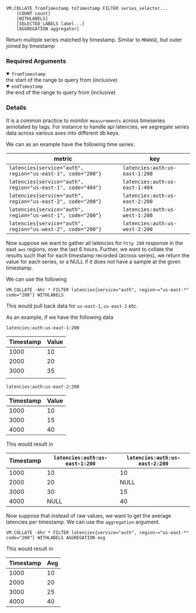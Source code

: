 ```
VM.COLLATE fromTimestamp toTimestamp FILTER series_selector...
    [COUNT count]
    [WITHLABELS]
    [SELECTED_LABELS label...]
    [AGGREGATION aggregator]
```

Return multiple series matched by timestamp. Similar to `MRANGE`, but outer joined by timestamp

### Required Arguments

<details open><summary><code>fromTimestamp</code></summary>
the start of the range to query from (inclusive)
</details>

<details open><summary><code>endTimestamp</code></summary>
the end of the range to query from (inclusive)
</details>


### Details

It is a common practice to monitor `measurements` across timeseries annotated by tags. For instance
to handle api latencies, we segregate series data across various axes into different db keys.

We can as an example have the following time series:

| metric                                                      | key                             |
|-------------------------------------------------------------|---------------------------------|
| `latencies{service="auth", region="us-east-1", code="200"}` | `latencies:auth:us-east-1:200`  |
| `latencies{service="auth", region="us-east-1", code="404"}` | `latencies:auth:us-east-1:404`  |
| `latencies{service="auth", region="us-east-2", code="200"}` | `latencies:auth:us-east-2:200`  |
| `latencies{service="auth", region="us-west-1", code="200"}` | `latencies:auth:us-west-1:200`  |
| `latencies{service="auth", region="us-west-2", code="200"}` | `latencies:auth:us-west-2:200`  |


Now suppose we want to gather all latencies for `http 200` response in the east `aws` regions, over the last 6 hours. Further,
we want to collate the results such that for each timestamp recorded (across series), we return the value for each series, 
or a NULL if it does not have a sample at the given timestamp.

We can use the following

```aiignore
VM.COLLATE -6hr * FILTER latencies{service="auth", region~="us-east-*" code="200"} WITHLABELS
```

This would pull back data for `us-east-1`, `us-east-2` etc. 

As an example, if we have the following data

`latencies:auth:us-east-1:200`

| Timestamp | Value |
|-----------|-------|
| 1000      | 10    |
| 2000      | 20    |
| 3000      | 35    |
|           |       |

`latencies:auth:us-east-2:200`

| Timestamp | Value |
|-----------|-------|
| 1000      | 10    |
| 3000      | 15    |
| 4000      | 40    |


This would result in 

| Timestamp | `latencies:auth:us-east-1:200` | `latencies:auth:us-east-2:200` |
|-----------|--------------------------------|--------------------------------|
| 1000      | 10                             | 10                             |
| 2000      | 20                             | NULL                           |
| 3000      | 30                             | 15                             |
| 4000      | NULL                           | 40                             |

Now suppose that instead of raw values, we want to get the average latencies per timestamp. We can use the `aggregation` argument.

```aiignore
VM.COLLATE -6hr * FILTER latencies{service="auth", region~="us-east-*" code="200"} WITHLABELS AGGREGATION avg
```

This would result in

| Timestamp | Avg | 
|-----------|-----|
| 1000      | 10  |
| 2000      | 20  |
| 3000      | 25  |
| 4000      | 40  |